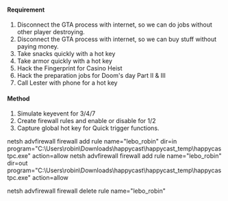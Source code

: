 #### Requirement


1. Disconnect the GTA process with internet, so we can do jobs without other player destroying.
2. Disconnect the GTA process with internet, so we can buy stuff without paying money.
3. Take snacks quickly with a hot key
4. Take armor quickly with a hot key
5. Hack the Fingerprint for Casino Heist
6. Hack the preparation jobs for Doom's day Part II & III
7. Call Lester with phone for a hot key

#### Method 

1. Simulate keyevent for 3/4/7
2. Create firewall rules and enable or disable for 1/2
3. Capture global hot key for Quick trigger functions.


netsh advfirewall firewall add rule name="lebo_robin" dir=in program="C:\Users\robin\Downloads\happycast\happycast_temp\happycastpc.exe" action=allow
netsh advfirewall firewall add rule name="lebo_robin" dir=out program="C:\Users\robin\Downloads\happycast\happycast_temp\happycastpc.exe" action=allow

netsh advfirewall firewall delete rule name="lebo_robin"